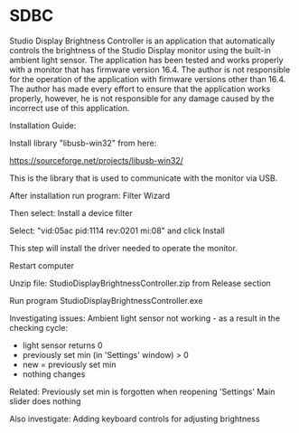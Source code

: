 # SDBC
Studio Display Brightness Controller is an application that automatically controls the brightness of the Studio Display monitor using the built-in ambient light sensor. The application has been tested and works properly with a monitor that has firmware version 16.4. The author is not responsible for the operation of the application with firmware versions other than 16.4. The author has made every effort to ensure that the application works properly, however, he is not responsible for any damage caused by the incorrect use of this application.


Installation Guide:

Install library "libusb-win32" from here:

https://sourceforge.net/projects/libusb-win32/

This is the library that is used to communicate with the monitor via USB.


After installation run program: Filter Wizard

Then select: Install a device filter

Select: "vid:05ac pid:1114 rev:0201 mi:08" and click Install

This step will install the driver needed to operate the monitor.


Restart computer


Unzip file: StudioDisplayBrightnessController.zip from Release section

Run program StudioDisplayBrightnessController.exe


Investigating issues:
Ambient light sensor not working - as a result in the checking cycle:
- light sensor returns 0
- previously set min (in 'Settings' window) > 0
- new = previously set min
- nothing changes

Related:
Previously set min is forgotten when reopening 'Settings'
Main slider does nothing

Also investigate:
Adding keyboard controls for adjusting brightness